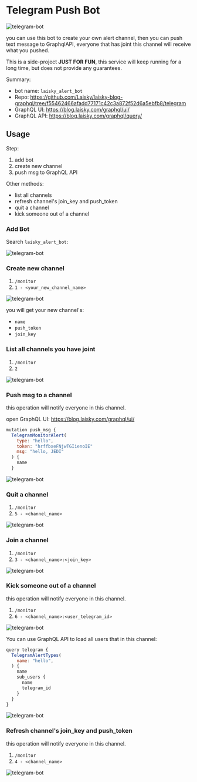 # Telegram Push Bot

![telegram-bot](https://s1.laisky.com/uploads/2019/10/telegram-bots-father.png)

you can use this bot to create your own alert channel,
then you can push text message to GraphqlAPI,
everyone that has joint this channel will receive what you pushed.

This is a side-project **JUST FOR FUN**,
this service will keep running for a long time,
but does not provide any guarantees.


Summary:

* bot name: `laisky_alert_bot`
* Repo: <https://github.com/Laisky/laisky-blog-graphql/tree/f55462466afadd77171c42c3a872f52d6a5ebfb8/telegram>
* GraphQL UI: <https://blog.laisky.com/graphql/ui/>
* GraphQL API: <https://blog.laisky.com/graphql/query/>


## Usage

Step:

1. add bot
2. create new channel
3. push msg to GraphQL API

Other methods:

* list all channels
* refresh channel's join_key and push_token
* quit a channel
* kick someone out of a channel


### Add Bot

Search `laisky_alert_bot`:

![telegram-bot](https://s3.laisky.com/uploads/2019/10/bot-1.jpg)


### Create new channel

1. `/monitor`
2. `1 - <your_new_channel_name>`

![telegram-bot](https://s2.laisky.com/uploads/2019/10/bot-2.jpg)

you will get your new channel's:

* `name`
* `push_token`
* `join_key`


### List all channels you have joint

1. `/monitor`
2. `2`

![telegram-bot](https://s2.laisky.com/uploads/2019/10/bot-3.jpg)


### Push msg to a channel

this operation will notify everyone in this channel.

open GraphQL UI: <https://blog.laisky.com/graphql/ui/>

```js
mutation push_msg {
  TelegramMonitorAlert(
    type: "hello",
    token: "hrffbxeFNjwTGIienoIE"
    msg: "hello, JEDI"
  ) {
    name
  }

```

![telegram-bot](https://s2.laisky.com/uploads/2019/10/bot-4.jpg)


### Quit a channel

1. `/monitor`
2. `5 - <channel_name>`

![telegram-bot](https://s2.laisky.com/uploads/2019/10/bot-5.jpg)


### Join a channel

1. `/monitor`
2. `3 - <channel_name>:<join_key>`

![telegram-bot](https://s3.laisky.com/uploads/2019/10/bot-6.jpg)


### Kick someone out of a channel

this operation will notify everyone in this channel.

1. `/monitor`
2. `6 - <channel_name>:<user_telegram_id>`

![telegram-bot](https://s3.laisky.com/uploads/2019/10/bot-7.jpg)

You can use GraphQL API to load all users that in this channel:

```js
query telegram {
  TelegramAlertTypes(
    name: "hello",
  ) {
    name
    sub_users {
      name
      telegram_id
    }
  }
}
```

![telegram-bot](https://s3.laisky.com/uploads/2019/10/bot-8.jpg)


### Refresh channel's join_key and push_token

this operation will notify everyone in this channel.

1. `/monitor`
2. `4 - <channel_name>`

![telegram-bot](https://s3.laisky.com/uploads/2019/10/bot-9.jpg)


